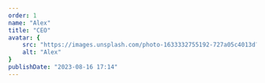 ```yaml
---
order: 1
name: "Alex"
title: "CEO"
avatar: {
    src: "https://images.unsplash.com/photo-1633332755192-727a05c4013d?&fit=crop&w=280",
    alt: "Alex"
}
publishDate: "2023-08-16 17:14"
---
```


